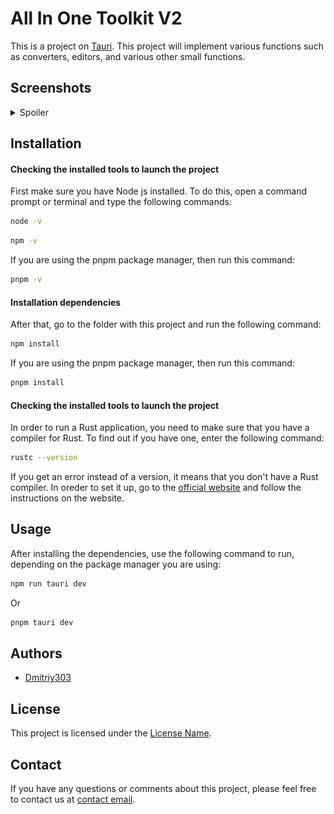 # All In One Toolkit V2

This is a project on [Tauri](https://tauri.app/). This project will implement various functions such as converters, editors, and various other small functions.

## Screenshots

<details>
  <summary>Spoiler</summary>
  <details>
    <summary>Main</summary>
    <h3>Home page</h3>
    <img src="imgREADME/home.png" alt="">
    <h3>Search page</h3>
    <img src="imgREADME/search.png" alt="">
    <h3>Catalogs page</h3>
    <img src="imgREADME/catalogs.png" alt="">
    <h3>About page</h3>
    <img src="imgREADME/about.png" alt="">
  </details>
  <details>
    <summary>Catalogs</summary>
    <h3>Encouders/Decoders Category page</h3>
    <img src="imgREADME/enc-dec-category.png" alt="">
    <h3>Visualizers Category page</h3>
    <img src="imgREADME/visualizers-category.png" alt="">
    <h3>Converters Category page</h3>
    <img src="imgREADME/converters-category.png" alt="">
    <h3>Editors Category page</h3>
    <img src="imgREADME/editors-category.png" alt="">
    <h3>Math Category page</h3>
    <img src="imgREADME/math-category.png" alt="">
    <h3>Other Category page</h3>
    <img src="imgREADME/other-category.png" alt="">
  </details>
  <details>
    <summary>Encoders/Decoders Category</summary>
    <h3>URL Encode/Decode page</h3>
    <img src="imgREADME/url-enc-dec.png" alt="">
    <h3>Base64 Encode/Decode page</h3>
    <img src="imgREADME/base64-enc-dec.png" alt="">
    <h3>MD5 Encode/Decode page</h3>
    <img src="imgREADME/md5-enc-dec.png" alt="">
    <h3>SHA256 Encode/Decode page</h3>
    <img src="imgREADME/sha256-enc-dec.png" alt="">
  </details>
  <details>
    <summary>Visualisers Category</summary>
    <h3>Visualization data on chart page</h3>
    <img src="imgREADME/visualizer-data-on-chart-1.png" alt="">
    <img src="imgREADME/visualizer-data-on-chart-2.png" alt="">
    <h3>Colot Pallete page</h3>
    <img src="imgREADME/color-pallete.png" alt="">
    <h3>Array Visualizer page</h3>
    <img src="imgREADME/array-visualizer.png" alt="">
    <h3>CSV visualizer in Table page</h3>
    <img src="imgREADME/csv-to-table.png" alt="">
    <h3>JSON visualizer in Table page</h3>
    <img src="imgREADME/json-to-table.png" alt="">
    <h3>XML visualizer in Table page</h3>
    <img src="imgREADME/xml-to-table.png" alt="">
  </details>
  <details>
    <summary>Converters Category</summary>
    <h3>Convert JSON to XML page</h3>
    <img src="imgREADME/json-to-xml.png" alt="">
    <h3>Convert XML to JSON page</h3>
    <img src="imgREADME/xml-to-json.png" alt="">
    <h3>Convert JSON to XLS page</h3>
    <img src="imgREADME/json-to-xls.png" alt="">
    <h3>Clock Converter page</h3>
    <img src="imgREADME/clock-converter.png" alt="">
    <h3>Unicode Converter page</h3>
    <img src="imgREADME/unicode-converter.png" alt="">
    <h3>CSS Converter page</h3>
    <img src="imgREADME/css-converter.png" alt="">
  </details>
  <details>
    <summary>Editors Category</summary>
    <h3>Markdown Editor page</h3>
    <img src="imgREADME/markdown-editor.png" alt="">
    <h3>SVG Editor page</h3>
    <img src="imgREADME/svg-editor.png" alt="">
  </details>
  <details>
    <summary>Math Category</summary>
    <h3>Prime number page</h3>
    <img src="imgREADME/prime-number.png" alt="">
  </details>
  <details>
    <summary>Other Category</summary>
    <h3>Word counter page</h3>
    <img src="imgREADME/word-counter.png" alt="">
    <h3>VirusTotal page</h3>
    <img src="imgREADME/virus-total.png" alt="">
    <h3>Colot Pallete page</h3>
    <img src="imgREADME/color-pallete.png" alt="">
    <h3>JS Key Code page</h3>
    <img src="imgREADME/js-key-code.png" alt="">
    <h3>Wheel Fortune page</h3>
    <img src="imgREADME/wheel-fortune.png" alt="">
    <h3>UUID Generator page</h3>
    <img src="imgREADME/uuid-generator.png" alt="">
    <h3>Url Requests page</h3>
    <img src="imgREADME/url-requests.png" alt="">
  </details>
</details>

## Installation

#### Checking the installed tools to launch the project

First make sure you have Node js installed.
To do this, open a command prompt or terminal and type the following commands:

```bash
node -v
```

```bash
npm -v
```

If you are using the pnpm package manager, then run this command:

```bash
pnpm -v
```

#### Installation dependencies

After that, go to the folder with this project and run the following command:

```bash
npm install
```

If you are using the pnpm package manager, then run this command:

```bash
pnpm install
```

#### Checking the installed tools to launch the project

In order to run a Rust application, you need to make sure that you have a compiler for Rust.
To find out if you have one, enter the following command:

```bash
rustc --version
```

If you get an error instead of a version, it means that you don't have a Rust compiler. In oreder to set it up, go to the [official website](https://www.rust-lang.org/tools/install) and follow the instructions on the website.

## Usage

After installing the dependencies, use the following command to run, depending on the package manager you are using:

```bash
npm run tauri dev
```

Or

```bash
pnpm tauri dev
```

## Authors

- [Dmitriy303](https://github.com/rusnakdima)

## License

This project is licensed under the [License Name](LICENSE.MD).

## Contact

If you have any questions or comments about this project, please feel free to contact us at [contact email](rusnakdima03@gmail.com).
